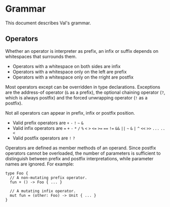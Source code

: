 # Grammar

This document describes Val's grammar.

## Operators

Whether an operator is interpreter as prefix, an infix or suffix depends on whitespaces that surrounds them.

* Operators with a whitespace on both sides are infix
* Operators with a whitespace only on the left are prefix
* Operators with a whitespace only on the rright are postfix

Most operators except can be overridden in type declarations.
Exceptions are the address-of operator (`&` as a prefix), the optional chaining operator (`?`, which is always postfix) and the forced unwrapping operator (`!` as a postfix).

Not all operators can appear in prefix, infix or postfix position.

* Valid prefix operators are `+` `-` `!` `~` `&`
* Valid infix operators are `=` `+` `-` `*` `/` `%` `<` `>` `<=` `>=` `==` `!=` `&&` `||` `~` `&` `|` `^` `<<` `>>` `...` `..<`
* Valid postfix operators are `!` `?`

Operators are defined as member methods of an operand.
Since postfix operators cannot be overloaded, the number of parameters is sufficient to distinguish between prefix and postfix interpretations, while parameter names are ignored.
For example:

```val
type Foo {
  // A non-mutating prefix operator.
  fun + () -> Foo { ... }

  // A mutating infix operator.
  mut fun = (other: Foo) -> Unit { ... }
}
```

